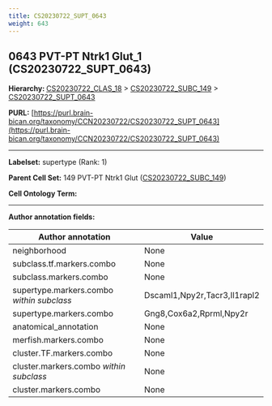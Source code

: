 ```yaml
---
title: CS20230722_SUPT_0643
weight: 643
---
```

## 0643 PVT-PT Ntrk1 Glut_1 (CS20230722_SUPT_0643)
<b>Hierarchy: </b>
[CS20230722_CLAS_18](../CS20230722_CLAS_18) >
[CS20230722_SUBC_149](../CS20230722_SUBC_149) >
[CS20230722_SUPT_0643](../CS20230722_SUPT_0643)

**PURL:** [https://purl.brain-bican.org/taxonomy/CCN20230722/CS20230722_SUPT_0643](https://purl.brain-bican.org/taxonomy/CCN20230722/CS20230722_SUPT_0643)

---


**Labelset:** supertype (Rank: 1)

**Parent Cell Set:** 149 PVT-PT Ntrk1 Glut ([CS20230722_SUBC_149](../CS20230722_SUBC_149))



**Cell Ontology Term:** 

[MARKER GENES.]: #


---

[TRANSFERRED ANNOTATIONS.]: #


[AUTHOR ANNOTATION FIELDS.]: #


**Author annotation fields:**

| Author annotation | Value |
|-------------------|-------|
|neighborhood|None|
|subclass.tf.markers.combo|None|
|subclass.markers.combo|None|
|supertype.markers.combo _within subclass_|Dscaml1,Npy2r,Tacr3,Il1rapl2|
|supertype.markers.combo|Gng8,Cox6a2,Rprml,Npy2r|
|anatomical_annotation|None|
|merfish.markers.combo|None|
|cluster.TF.markers.combo|None|
|cluster.markers.combo _within subclass_|None|
|cluster.markers.combo|None|
